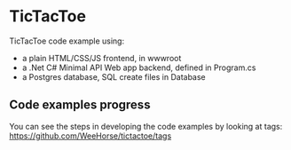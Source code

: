 # TicTacToe
TicTacToe code example using:
* a plain HTML/CSS/JS frontend, in wwwroot
* a .Net C# Minimal API Web app backend, defined in Program.cs
* a Postgres database, SQL create files in Database

## Code examples progress
You can see the steps in developing the code examples by looking at tags:
https://github.com/WeeHorse/tictactoe/tags


